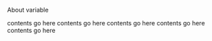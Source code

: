 About variable

contents go here
contents go here
contents go here
contents go here
contents go here
